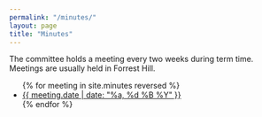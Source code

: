 ```yaml
---
permalink: "/minutes/"
layout: page
title: "Minutes"
---
```


The committee holds a meeting every two weeks during term time. Meetings are usually held in Forrest Hill.

<ul>
{% for meeting in site.minutes reversed %}
	<li><a href="{{ meeting.url }}">{{ meeting.date | date: "%a, %d %B %Y" }}</a></li>
{% endfor %}
</ul>